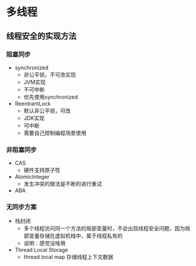 # 多线程

## 线程安全的实现方法
### 阻塞同步
* synchronized
  * 非公平锁，不可改实现
  * JVM实现
  * 不可中断
  * 优先使用synchronized
* ReentrantLock
  * 默认非公平锁，可改
  * JDK实现
  * 可中断
  * 需要自己控制编程场景使用

### 非阻塞同步
* CAS
  * 硬件支持原子性
* AtomicInteger
  * 发生冲突的做法是不断的进行重试
* ABA

### 无同步方案
* 栈封闭
  * 多个线程访问同一个方法的局部变量时，不会出现线程安全问题，因为局部变量存储在虚拟机栈中，属于线程私有的
  * 说明：感觉没啥用
* Thread Local Storage
  * thread local map 存储线程上下文数据

